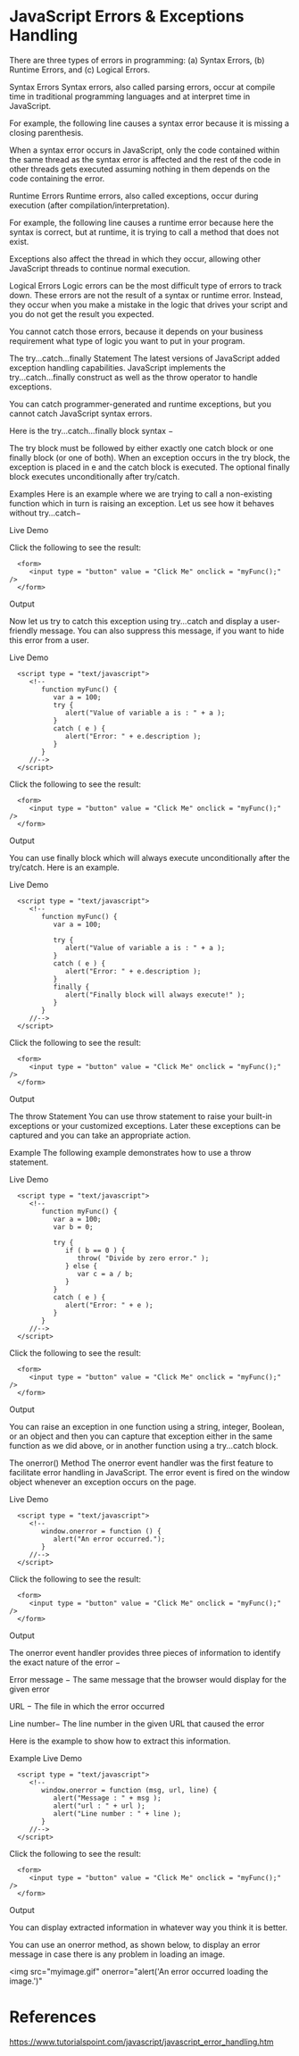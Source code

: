 # JavaScript Errors & Exceptions Handling

There are three types of errors in programming: (a) Syntax Errors, (b) Runtime Errors, and (c) Logical Errors.

Syntax Errors
Syntax errors, also called parsing errors, occur at compile time in traditional programming languages and at interpret time in JavaScript.

For example, the following line causes a syntax error because it is missing a closing parenthesis.

<script type = "text/javascript">
   <!--
      window.print(;
   //-->
</script>
When a syntax error occurs in JavaScript, only the code contained within the same thread as the syntax error is affected and the rest of the code in other threads gets executed assuming nothing in them depends on the code containing the error.

Runtime Errors
Runtime errors, also called exceptions, occur during execution (after compilation/interpretation).

For example, the following line causes a runtime error because here the syntax is correct, but at runtime, it is trying to call a method that does not exist.

<script type = "text/javascript">
   <!--
      window.printme();
   //-->
</script>
Exceptions also affect the thread in which they occur, allowing other JavaScript threads to continue normal execution.

Logical Errors
Logic errors can be the most difficult type of errors to track down. These errors are not the result of a syntax or runtime error. Instead, they occur when you make a mistake in the logic that drives your script and you do not get the result you expected.

You cannot catch those errors, because it depends on your business requirement what type of logic you want to put in your program.

The try...catch...finally Statement
The latest versions of JavaScript added exception handling capabilities. JavaScript implements the try...catch...finally construct as well as the throw operator to handle exceptions.

You can catch programmer-generated and runtime exceptions, but you cannot catch JavaScript syntax errors.

Here is the try...catch...finally block syntax −

<script type = "text/javascript">
   <!--
      try {
         // Code to run
         [break;]
      }

      catch ( e ) {
         // Code to run if an exception occurs
         [break;]
      }

      [ finally {
         // Code that is always executed regardless of
         // an exception occurring
      }]
   //-->
</script>
The try block must be followed by either exactly one catch block or one finally block (or one of both). When an exception occurs in the try block, the exception is placed in e and the catch block is executed. The optional finally block executes unconditionally after try/catch.

Examples
Here is an example where we are trying to call a non-existing function which in turn is raising an exception. Let us see how it behaves without try...catch−

Live Demo
<html>
   <head>      
      <script type = "text/javascript">
         <!--
            function myFunc() {
               var a = 100;
               alert("Value of variable a is : " + a );
            }
         //-->
      </script>      
   </head>

   <body>
      <p>Click the following to see the result:</p>

      <form>
         <input type = "button" value = "Click Me" onclick = "myFunc();" />
      </form>      
   </body>
</html>
Output

Now let us try to catch this exception using try...catch and display a user-friendly message. You can also suppress this message, if you want to hide this error from a user.

Live Demo
<html>
   <head>

      <script type = "text/javascript">
         <!--
            function myFunc() {
               var a = 100;
               try {
                  alert("Value of variable a is : " + a );
               }
               catch ( e ) {
                  alert("Error: " + e.description );
               }
            }
         //-->
      </script>

   </head>
   <body>
      <p>Click the following to see the result:</p>

      <form>
         <input type = "button" value = "Click Me" onclick = "myFunc();" />
      </form>

   </body>
</html>
Output

You can use finally block which will always execute unconditionally after the try/catch. Here is an example.

Live Demo
<html>
   <head>

      <script type = "text/javascript">
         <!--
            function myFunc() {
               var a = 100;

               try {
                  alert("Value of variable a is : " + a );
               }
               catch ( e ) {
                  alert("Error: " + e.description );
               }
               finally {
                  alert("Finally block will always execute!" );
               }
            }
         //-->
      </script>

   </head>
   <body>
      <p>Click the following to see the result:</p>

      <form>
         <input type = "button" value = "Click Me" onclick = "myFunc();" />
      </form>

   </body>
</html>
Output

The throw Statement
You can use throw statement to raise your built-in exceptions or your customized exceptions. Later these exceptions can be captured and you can take an appropriate action.

Example
The following example demonstrates how to use a throw statement.

Live Demo
<html>
   <head>

      <script type = "text/javascript">
         <!--
            function myFunc() {
               var a = 100;
               var b = 0;

               try {
                  if ( b == 0 ) {
                     throw( "Divide by zero error." );
                  } else {
                     var c = a / b;
                  }
               }
               catch ( e ) {
                  alert("Error: " + e );
               }
            }
         //-->
      </script>

   </head>
   <body>
      <p>Click the following to see the result:</p>

      <form>
         <input type = "button" value = "Click Me" onclick = "myFunc();" />
      </form>

   </body>
</html>
Output

You can raise an exception in one function using a string, integer, Boolean, or an object and then you can capture that exception either in the same function as we did above, or in another function using a try...catch block.

The onerror() Method
The onerror event handler was the first feature to facilitate error handling in JavaScript. The error event is fired on the window object whenever an exception occurs on the page.

Live Demo
<html>
   <head>

      <script type = "text/javascript">
         <!--
            window.onerror = function () {
               alert("An error occurred.");
            }
         //-->
      </script>

   </head>
   <body>
      <p>Click the following to see the result:</p>

      <form>
         <input type = "button" value = "Click Me" onclick = "myFunc();" />
      </form>

   </body>
</html>
Output

The onerror event handler provides three pieces of information to identify the exact nature of the error −

Error message − The same message that the browser would display for the given error

URL − The file in which the error occurred

Line number− The line number in the given URL that caused the error

Here is the example to show how to extract this information.

Example
Live Demo
<html>
   <head>

      <script type = "text/javascript">
         <!--
            window.onerror = function (msg, url, line) {
               alert("Message : " + msg );
               alert("url : " + url );
               alert("Line number : " + line );
            }
         //-->
      </script>

   </head>
   <body>
      <p>Click the following to see the result:</p>

      <form>
         <input type = "button" value = "Click Me" onclick = "myFunc();" />
      </form>

   </body>
</html>
Output

You can display extracted information in whatever way you think it is better.

You can use an onerror method, as shown below, to display an error message in case there is any problem in loading an image.

<img src="myimage.gif" onerror="alert('An error occurred loading the image.')"

# References
https://www.tutorialspoint.com/javascript/javascript_error_handling.htm
